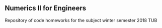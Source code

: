 ## Numerics II for Engineers

Repository of code homeworks for the subject winter semester 2018 TUB
